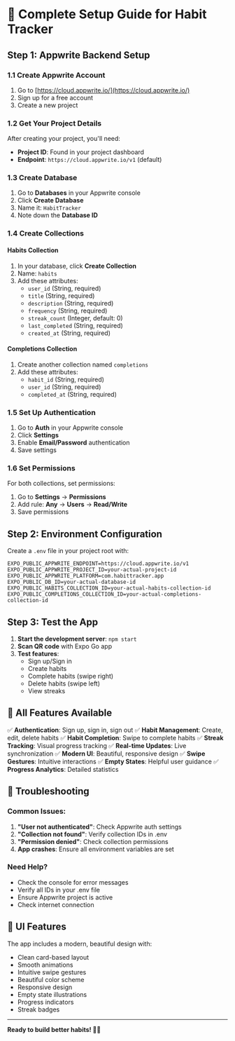 # 🚀 Complete Setup Guide for Habit Tracker

## Step 1: Appwrite Backend Setup

### 1.1 Create Appwrite Account
1. Go to [https://cloud.appwrite.io/](https://cloud.appwrite.io/)
2. Sign up for a free account
3. Create a new project

### 1.2 Get Your Project Details
After creating your project, you'll need:
- **Project ID**: Found in your project dashboard
- **Endpoint**: `https://cloud.appwrite.io/v1` (default)

### 1.3 Create Database
1. Go to **Databases** in your Appwrite console
2. Click **Create Database**
3. Name it: `HabitTracker`
4. Note down the **Database ID**

### 1.4 Create Collections

#### Habits Collection
1. In your database, click **Create Collection**
2. Name: `habits`
3. Add these attributes:
   - `user_id` (String, required)
   - `title` (String, required)
   - `description` (String, required)
   - `frequency` (String, required)
   - `streak_count` (Integer, default: 0)
   - `last_completed` (String, required)
   - `created_at` (String, required)

#### Completions Collection
1. Create another collection named `completions`
2. Add these attributes:
   - `habit_id` (String, required)
   - `user_id` (String, required)
   - `completed_at` (String, required)

### 1.5 Set Up Authentication
1. Go to **Auth** in your Appwrite console
2. Click **Settings**
3. Enable **Email/Password** authentication
4. Save settings

### 1.6 Set Permissions
For both collections, set permissions:
1. Go to **Settings** → **Permissions**
2. Add rule: **Any** → **Users** → **Read/Write**
3. Save permissions

## Step 2: Environment Configuration

Create a `.env` file in your project root with:

```env
EXPO_PUBLIC_APPWRITE_ENDPOINT=https://cloud.appwrite.io/v1
EXPO_PUBLIC_APPWRITE_PROJECT_ID=your-actual-project-id
EXPO_PUBLIC_APPWRITE_PLATFORM=com.habittracker.app
EXPO_PUBLIC_DB_ID=your-actual-database-id
EXPO_PUBLIC_HABITS_COLLECTION_ID=your-actual-habits-collection-id
EXPO_PUBLIC_COMPLETIONS_COLLECTION_ID=your-actual-completions-collection-id
```

## Step 3: Test the App

1. **Start the development server**: `npm start`
2. **Scan QR code** with Expo Go app
3. **Test features**:
   - Sign up/Sign in
   - Create habits
   - Complete habits (swipe right)
   - Delete habits (swipe left)
   - View streaks

## 🎯 All Features Available

✅ **Authentication**: Sign up, sign in, sign out
✅ **Habit Management**: Create, edit, delete habits
✅ **Habit Completion**: Swipe to complete habits
✅ **Streak Tracking**: Visual progress tracking
✅ **Real-time Updates**: Live synchronization
✅ **Modern UI**: Beautiful, responsive design
✅ **Swipe Gestures**: Intuitive interactions
✅ **Empty States**: Helpful user guidance
✅ **Progress Analytics**: Detailed statistics

## 🔧 Troubleshooting

### Common Issues:
1. **"User not authenticated"**: Check Appwrite auth settings
2. **"Collection not found"**: Verify collection IDs in .env
3. **"Permission denied"**: Check collection permissions
4. **App crashes**: Ensure all environment variables are set

### Need Help?
- Check the console for error messages
- Verify all IDs in your .env file
- Ensure Appwrite project is active
- Check internet connection

## 🎨 UI Features

The app includes a modern, beautiful design with:
- Clean card-based layout
- Smooth animations
- Intuitive swipe gestures
- Beautiful color scheme
- Responsive design
- Empty state illustrations
- Progress indicators
- Streak badges

---

**Ready to build better habits! 🎯✨**
